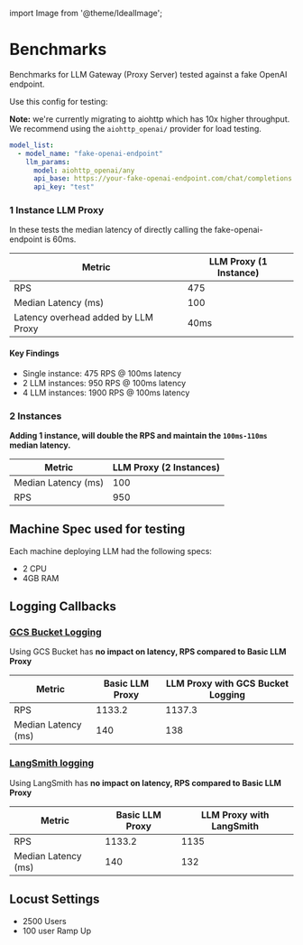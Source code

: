 
import Image from '@theme/IdealImage';

# Benchmarks

Benchmarks for LLM Gateway (Proxy Server) tested against a fake OpenAI endpoint.

Use this config for testing:

**Note:**  we're currently migrating to aiohttp which has 10x higher throughput. We recommend using the `aiohttp_openai/` provider for load testing.

```yaml
model_list:
  - model_name: "fake-openai-endpoint"
    llm_params:
      model: aiohttp_openai/any
      api_base: https://your-fake-openai-endpoint.com/chat/completions
      api_key: "test"
```

### 1 Instance LLM Proxy

In these tests the median latency of directly calling the fake-openai-endpoint is 60ms.

| Metric | LLM Proxy (1 Instance) |
|--------|------------------------|
| RPS | 475 |
| Median Latency (ms) | 100 |
| Latency overhead added by LLM Proxy | 40ms |

<!-- <Image img={require('../img/1_instance_proxy.png')} /> -->

<!-- ## **Horizontal Scaling - 10K RPS**

<Image img={require('../img/instances_vs_rps.png')} /> -->

#### Key Findings
- Single instance: 475 RPS @ 100ms latency
- 2 LLM instances: 950 RPS @ 100ms latency
- 4 LLM instances: 1900 RPS @ 100ms latency

### 2 Instances

**Adding 1 instance, will double the RPS and maintain the `100ms-110ms` median latency.**

| Metric | LLM Proxy (2 Instances) |
|--------|------------------------|
| Median Latency (ms) | 100 |
| RPS | 950 |


## Machine Spec used for testing

Each machine deploying LLM had the following specs:

- 2 CPU
- 4GB RAM



## Logging Callbacks

### [GCS Bucket Logging](https://docs.llm.ai/docs/proxy/bucket)

Using GCS Bucket has **no impact on latency, RPS compared to Basic LLM Proxy**

| Metric | Basic LLM Proxy | LLM Proxy with GCS Bucket Logging |
|--------|------------------------|---------------------|
| RPS | 1133.2 | 1137.3 |
| Median Latency (ms) | 140 | 138 |


### [LangSmith logging](https://docs.llm.ai/docs/proxy/logging)

Using LangSmith has **no impact on latency, RPS compared to Basic LLM Proxy**

| Metric | Basic LLM Proxy | LLM Proxy with LangSmith |
|--------|------------------------|---------------------|
| RPS | 1133.2 | 1135 |
| Median Latency (ms) | 140 | 132 |



## Locust Settings

- 2500 Users
- 100 user Ramp Up
